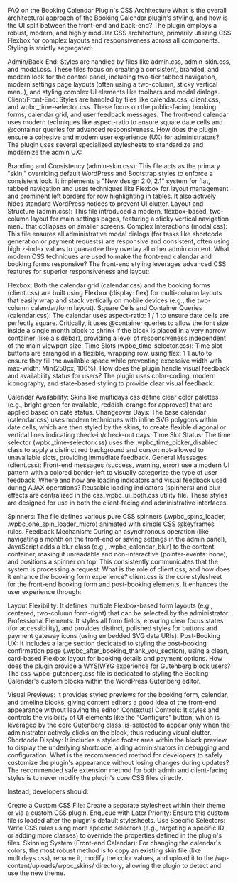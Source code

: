 FAQ on the Booking Calendar Plugin's CSS Architecture
What is the overall architectural approach of the Booking Calendar plugin's styling, and how is the UI split between the front-end and back-end?
The plugin employs a robust, modern, and highly modular CSS architecture, primarily utilizing CSS Flexbox for complex layouts and responsiveness across all components. Styling is strictly segregated:

Admin/Back-End: Styles are handled by files like admin.css, admin-skin.css, and modal.css. These files focus on creating a consistent, branded, and modern look for the control panel, including two-tier tabbed navigation, modern settings page layouts (often using a two-column, sticky vertical menu), and styling complex UI elements like toolbars and modal dialogs.
Client/Front-End: Styles are handled by files like calendar.css, client.css, and wpbc_time-selector.css. These focus on the public-facing booking forms, calendar grid, and user feedback messages. The front-end calendar uses modern techniques like aspect-ratio to ensure square date cells and @container queries for advanced responsiveness.
How does the plugin ensure a cohesive and modern user experience (UX) for administrators?
The plugin uses several specialized stylesheets to standardize and modernize the admin UX:

Branding and Consistency (admin-skin.css): This file acts as the primary "skin," overriding default WordPress and Bootstrap styles to enforce a consistent look. It implements a "New design 2.0, 2.1" system for flat, tabbed navigation and uses techniques like Flexbox for layout management and prominent left borders for row highlighting in tables. It also actively hides standard WordPress notices to prevent UI clutter.
Layout and Structure (admin.css): This file introduced a modern, flexbox-based, two-column layout for main settings pages, featuring a sticky vertical navigation menu that collapses on smaller screens.
Complex Interactions (modal.css): This file ensures all administrative modal dialogs (for tasks like shortcode generation or payment requests) are responsive and consistent, often using high z-index values to guarantee they overlay all other admin content.
What modern CSS techniques are used to make the front-end calendar and booking forms responsive?
The front-end styling leverages advanced CSS features for superior responsiveness and layout:

Flexbox: Both the calendar grid (calendar.css) and the booking forms (client.css) are built using Flexbox (display: flex) for multi-column layouts that easily wrap and stack vertically on mobile devices (e.g., the two-column calendar/form layout).
Square Cells and Container Queries (calendar.css): The calendar uses aspect-ratio: 1 / 1 to ensure date cells are perfectly square. Critically, it uses @container queries to allow the font size inside a single month block to shrink if the block is placed in a very narrow container (like a sidebar), providing a level of responsiveness independent of the main viewport size.
Time Slots (wpbc_time-selector.css): Time slot buttons are arranged in a flexible, wrapping row, using flex: 1 1 auto to ensure they fill the available space while preventing excessive width with max-width: Min(250px, 100%).
How does the plugin handle visual feedback and availability status for users?
The plugin uses color-coding, modern iconography, and state-based styling to provide clear visual feedback:

Calendar Availability: Skins like multidays.css define clear color palettes (e.g., bright green for available, reddish-orange for approved) that are applied based on date status.
Changeover Days: The base calendar (calendar.css) uses modern techniques with inline SVG polygons within date cells, which are then styled by the skins, to create flexible diagonal or vertical lines indicating check-in/check-out days.
Time Slot Status: The time selector (wpbc_time-selector.css) uses the .wpbc_time_picker_disabled class to apply a distinct red background and cursor: not-allowed to unavailable slots, providing immediate feedback.
General Messages (client.css): Front-end messages (success, warning, error) use a modern UI pattern with a colored border-left to visually categorize the type of user feedback.
Where and how are loading indicators and visual feedback used during AJAX operations?
Reusable loading indicators (spinners) and blur effects are centralized in the css_wpbc_ui_both.css utility file. These styles are designed for use in both the client-facing and administrative interfaces.

Spinners: The file defines various pure CSS spinners (.wpbc_spins_loader, .wpbc_one_spin_loader_micro) animated with simple CSS @keyframes rules.
Feedback Mechanism: During an asynchronous operation (like navigating a month on the front-end or saving settings in the admin panel), JavaScript adds a blur class (e.g., .wpbc_calendar_blur) to the content container, making it unreadable and non-interactive (pointer-events: none), and positions a spinner on top. This consistently communicates that the system is processing a request.
What is the role of client.css, and how does it enhance the booking form experience?
client.css is the core stylesheet for the front-end booking form and post-booking elements. It enhances the user experience through:

Layout Flexibility: It defines multiple Flexbox-based form layouts (e.g., centered, two-column form-right) that can be selected by the administrator.
Professional Elements: It styles all form fields, ensuring clear focus states (for accessibility), and provides distinct, polished styles for buttons and payment gateway icons (using embedded SVG data URIs).
Post-Booking UX: It includes a large section dedicated to styling the post-booking confirmation page (.wpbc_after_booking_thank_you_section), using a clean, card-based Flexbox layout for booking details and payment options.
How does the plugin provide a WYSIWYG experience for Gutenberg block users?
The css_wpbc-gutenberg.css file is dedicated to styling the Booking Calendar's custom blocks within the WordPress Gutenberg editor.

Visual Previews: It provides styled previews for the booking form, calendar, and timeline blocks, giving content editors a good idea of the front-end appearance without leaving the editor.
Contextual Controls: It styles and controls the visibility of UI elements like the "Configure" button, which is leveraged by the core Gutenberg class .is-selected to appear only when the administrator actively clicks on the block, thus reducing visual clutter.
Shortcode Display: It includes a styled footer area within the block preview to display the underlying shortcode, aiding administrators in debugging and configuration.
What is the recommended method for developers to safely customize the plugin's appearance without losing changes during updates?
The recommended safe extension method for both admin and client-facing styles is to never modify the plugin's core CSS files directly.

Instead, developers should:

Create a Custom CSS File: Create a separate stylesheet within their theme or via a custom CSS plugin.
Enqueue with Later Priority: Ensure this custom file is loaded after the plugin's default stylesheets.
Use Specific Selectors: Write CSS rules using more specific selectors (e.g., targeting a specific ID or adding more classes) to override the properties defined in the plugin's files.
Skinning System (Front-end Calendar): For changing the calendar's colors, the most robust method is to copy an existing skin file (like multidays.css), rename it, modify the color values, and upload it to the /wp-content/uploads/wpbc_skins/ directory, allowing the plugin to detect and use the new theme.